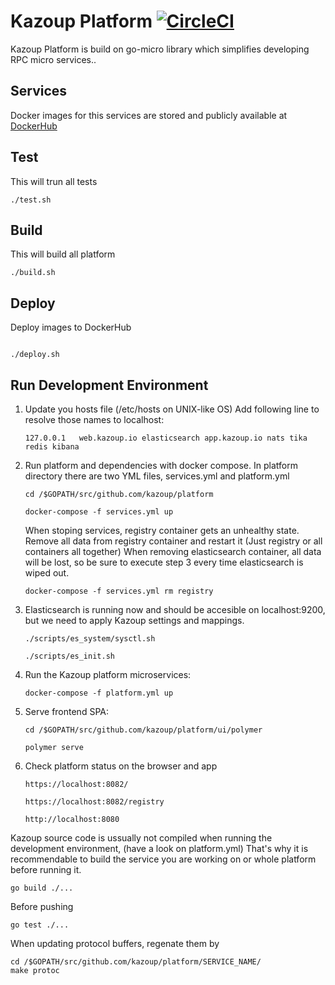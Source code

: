 # Kazoup Platform  [![CircleCI](https://circleci.com/gh/kazoup/platform/tree/master.svg?style=svg&circle-token=fc062cf6f23c5dc606a8af94b020065a2d073113)](https://circleci.com/gh/kazoup/platform/tree/master)

Kazoup  Platform is build on go-micro library which simplifies developing RPC micro services..




## Services

Docker images for this services are stored and publicly available at [DockerHub](https://hub.docker.com/u/kazoup/)

## Test

This will trun all tests

```
./test.sh

```

## Build

This will build all platform 

```
./build.sh

```

## Deploy

Deploy images to DockerHub

```

./deploy.sh

```

## Run Development Environment

1.  Update you hosts file (/etc/hosts on UNIX-like OS)
    Add following line to resolve those names to localhost:
    ```
    127.0.0.1	web.kazoup.io elasticsearch app.kazoup.io nats tika redis kibana
    ```

2.  Run platform and dependencies with docker compose.
    In platform directory there are  two YML files, services.yml and platform.yml
    
    ```
    cd /$GOPATH/src/github.com/kazoup/platform
    
    docker-compose -f services.yml up
    ```
    
    When stoping services, registry container gets an unhealthy state. Remove all data from registry container and restart it (Just registry or all containers all together)
    When removing elasticsearch container, all data will be lost, so be sure to execute step 3 every time elasticsearch is wiped out.
    
    ```
    docker-compose -f services.yml rm registry
    ```
    
3.  Elasticsearch is running now and should be accesible on localhost:9200, but we need to apply Kazoup settings and mappings.
    
    ```
    ./scripts/es_system/sysctl.sh
    
    ./scripts/es_init.sh
    ```
    
4.  Run the Kazoup platform microservices:

    ```
    docker-compose -f platform.yml up
    ```

5.  Serve frontend SPA:

    ```
    cd /$GOPATH/src/github.com/kazoup/platform/ui/polymer
    
    polymer serve
    ```

6. Check platform status on the browser and app
    ```
    https://localhost:8082/
    
    https://localhost:8082/registry
    
    http://localhost:8080
    ```

Kazoup source code is ussually not compiled when running the development environment, (have a look on platform.yml)
That's why it is recommendable to build the service you are working on or whole platform before running it.
```
go build ./...
```

Before pushing

```
go test ./...
```

When updating protocol buffers, regenate them by 
```
cd /$GOPATH/src/github.com/kazoup/platform/SERVICE_NAME/
make protoc
```

